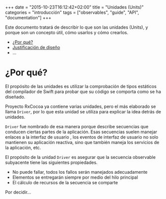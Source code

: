+++
date = "2015-10-23T16:12:42+02:00"
title = "Unidades (Units)"
categories = "introducción"
tags = ["observables", "guide", "API", "documentation"]
+++

Este documento tratará de describir lo que son las unidades (Units), y porque son un concepto útil, cómo usarlos y cómo crearlos.

* [¿Por qué?](#por-qué)
* [Justificación de diseño](#design-rationale)
* ...

# ¿Por qué?

El propósito de las unidades es utilizar la comprobación de tipos estáticos del compilador de Swift para probar que su código se comporta como se ha diseñado.

Proyecto RxCocoa ya contiene varias unidades, pero el más elaborado se llama `Driver`, por lo que esta unidad se utiliza para explicar la idea detrás de unidades.

`Driver` fue nombrado de esa manera porque describe secuencias que conducen ciertas partes de la aplicación. Esas secuencias suelen manejar enlaces a la interfaz de usuario , los eventos de interfaz de usuario no solo mantienen su aplicación reactiva, sino que también maneja los servicios de la aplicación, etc.

El propósito de la unidad `Driver` es asegurar que la secuencia observable subyacente tiene las siguientes propiedades.

* No puede fallar, todos los fallos serán manejados adecuadamente
* Elementos se entregarán siempre por medio del hilo principal
* El cálculo de recursos de la secuencia se comparte

Por decidir...
